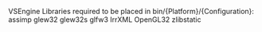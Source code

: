 VSEngine
Libraries required to be placed in bin/{Platform}/{Configuration}:
assimp
glew32
glew32s
glfw3
IrrXML
OpenGL32
zlibstatic